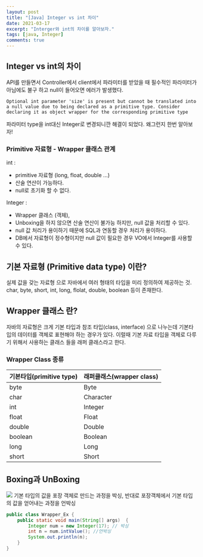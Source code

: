 ```yaml
---
layout: post
title: "[Java] Integer vs int 차이"
date: 2021-03-17
excerpt: "Interger와 int의 차이를 알아보자."
tags: [java, Integer]
comments: true
---
```


## Integer vs int의 차이

API를 만들면서 Controller에서 client에서 파라미터를 받았을 때 필수적인 파라미터가 아님에도 불구 하고 null이 들어오면 에러가 발생했다. 
```
Optional int parameter 'size' is present but cannot be translated into a null value due to being declared as a primitive type. Consider declaring it as object wrapper for the corresponding primitive type
```
파라미터 type을 int대신 Integer로 변경되니깐 해결이 되었다. 왜그런지 한번 알아보자! 

### Primitive 자료형 - Wrapper 클래스 관계 
int : 
- primitive 자료형 (long, float, double ...)
- 산술 연산이 가능하다.
- null로 초기화 할 수 없다.

Integer :
- Wrapper 클래스 (객체),
- Unboxing을 하지 않으면 산술 연산이 불가능 하지만, null 값을 처리할 수 있다.
- null 값 처리가 용이하기 때문에 SQL과 연동할 경우 처리가 용이하다.
- DB에서 자료형이 정수형이지만 null 값이 필요한 경우 VO에서 Integer를 사용할 수 있다.

## 기본 자료형 (Primitive data type) 이란?

실제 값을 갖는 자료형 으로 자바에서 여러 형태의 타입을 미리 정의하여 제공하는 것.
char, byte, short, int, long, flolat, double, boolean 등이 존재한다.


## Wrapper 클래스 란?

자바의 자료형은 크게 기본 타입과 참조 타입(class, interface) 으로 나누는데 
기본타입의 데이터를 객체로 표현해야 하는 경우가 있다. 
이럴때 기본 자료 타입을 객체로 다루기 위해서 사용하는 클래스 들을 래퍼 클래스라고 한다. 

### Wrapper Class 종류
|기본타입(primitive type)|래퍼클래스(wrapper class)|
|----------------------|----------------------|
|byte                  |Byte                  |
|char                  |Character             |
|int                   |Integer               |
|float                 |Float                 |
|double                |Double                |
|boolean               |Boolean               |
|long                  |Long                  |
|short                 |Short                 |

## Boxing과 UnBoxing

<img src="https://eunmik.github.io/bonita/assets/img/210318-boxing-unboxing.png">
기본 타입의 값을 포장 객체로 만드는 과정을 박싱, 반대로 포장객체에서 기본 타입의 값을 얻어내는 과정을 언박싱

```java
public class Wrapper_Ex {
    public static void main(String[] args)  {
        Integer num = new Integer(17); // 박싱
        int n = num.intValue(); //언박싱
        System.out.println(n);
    }
}
```